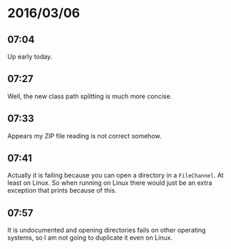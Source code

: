 # 2016/03/06

## 07:04

Up early today.

## 07:27

Well, the new class path splitting is much more concise.

## 07:33

Appears my ZIP file reading is not correct somehow.

## 07:41

Actually it is failing because you can open a directory in a `FileChannel`. At
least on Linux. So when running on Linux there would just be an extra exception
that prints because of this.

## 07:57

It is undocumented and opening directories fails on other operating systems, so
I am not going to duplicate it even on Linux.

